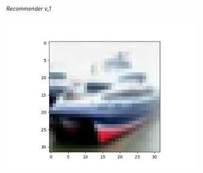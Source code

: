 ###### Recommender v_1

![alt text](https://github.com/gionanide/University_codingProjects/blob/master/Deep%20Learning%20%26%20Digital%20Media%20analysis/CNN/ship.png)
